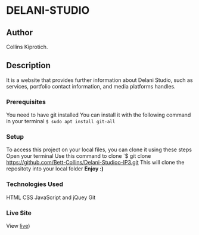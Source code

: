 # DELANI-STUDIO
## Author
Collins Kiprotich.
## Description
It is a website that provides further information about Delani Studio, such as services, portfolio contact information, and media platforms handles.
### Prerequisites
You need to have git installed
You can install it with the following command in your terminal
`$ sudo apt install git-all`
### Setup
To access this project on your local files, you can clone it using these steps
Open your terminal
Use this command to clone `$ git clone https://github.com/Bett-Collins/Delani-Studioo-IP3.git
 This will clone the repositoty into your local folder
 __Enjoy :)__
### Technologies Used
 HTML
CSS
JavaScript and jQuey
Git
### Live Site
View [live](https://github.com/Bett-Collins/Delani-Studioo-IP3.git))
